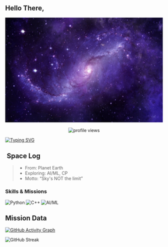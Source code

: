 ##  Hello There,
![Space Banner](banner.png)

<p align="center">
  <!-- Galactic Visitor Counter -->
  <img src="https://komarev.com/ghpvc/?username=TheNandinee&label=Visitors+in+the+Galaxy&color=blueviolet&style=for-the-badge" alt="profile views" />
</p>


[![Typing SVG](https://readme-typing-svg.herokuapp.com?font=Orbitron&size=28&duration=4000&color=00F0FF&center=true&vCenter=true&width=900&lines=🚀+Welcome+to+The+Nandinee's+Galaxy!;🌌+Cracking+Codes,+Charting+Paths;🔥+Driven+by+Curiosity)](https://git.io/typing-svg)

## ​ Space Log
>
> - From: Planet Earth 
> - Exploring: AI/ML, CP
> - Motto: “Sky's NOT the limit”



### Skills & Missions
![Python](https://img.shields.io/badge/Python-000?style=for-the-badge&logo=python&logoColor=blue)
![C++](https://img.shields.io/badge/C++-000?style=for-the-badge&logo=c%2B%2B&logoColor=00599C)
![AI/ML](https://img.shields.io/badge/AI%2FML-000?style=for-the-badge&logo=tensorflow&logoColor=FF6F00)


## Mission Data

[![GitHub Activity Graph](https://github-readme-activity-graph.vercel.app/graph?username=TheNandinee&theme=react-dark)](https://github.com/ashutosh00710/github-readme-activity-graph)

![GitHub Streak](https://streak-stats.demolab.com?user=TheNandinee&theme=neon-dark&hide_border=true)


